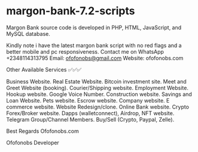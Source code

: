 # margon-bank-7.2-scripts
Margon Bank source code is developed in PHP, HTML, JavaScript, and MySQL database. 

Kindly note i have the latest margon bank script with no red flags and a better mobile and pc responsiveness.
Contact me on WhatsApp +2348114313795
Email: ofofonobs@gmail.com
Website: ofofonobs.com


Other Available Services ✅✅✅


Business Website.
Real Estate Website.
Bitcoin investment site.
Meet and Greet Website (booking).
Courier/Shipping website.
Employment Website.
Hookup website.
Google Voice Number.
Construction website.
Savings and Loan Website.
Pets website.
Escrow website.
Company website.
E commerce website.
Website Redesign/clone.
Online Bank website.
Crypto Forex/Broker website.
Dapps (walletconnect), Airdrop, NFT website.
Telegram Group/Channel Members.
Buy/Sell (Crypto, Paypal, Zelle).


Best Regards
Ofofonobs.com

Ofofonobs Developer
